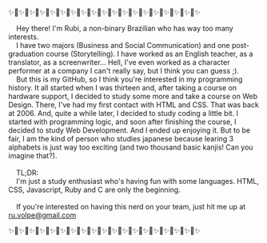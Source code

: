 ✨🌸✨🌸✨🌸✨🌸✨🌸✨🌸✨🌸✨🌸✨🌸✨🌸✨🌸✨🌸✨🌸✨🌸✨🌸✨🌸✨🌸✨🌸✨

&nbsp;&nbsp;&nbsp;&nbsp;Hey there! I'm Rubi, a non-binary Brazilian who has way too many interests.<br>
&nbsp;&nbsp;&nbsp;&nbsp;I have two majors (Business and Social Communication) and one post-graduation course (Storytelling). I have worked as an English teacher, as a translator, as a screenwriter... Hell, I've even worked as a character performer at a company I can't really say, but I think you can guess ;).<br>
&nbsp;&nbsp;&nbsp;&nbsp;But this is my GitHub, so I think you're interested in my programming history. It all started when I was thirteen and, after taking a course on hardware support, I decided to study some more and take a course on Web Design. There, I've had my first contact with HTML and CSS. That was back at 2006. And, quite a while later, I decided to study coding a little bit. I started with programming logic, and soon after finishing the course, I decided to study Web Development. And I ended up enjoying it. But to be fair, I am the kind of person who studies japanese because learing 3 alphabets is just way too exciting (and two thousand basic kanjis! Can you imagine that?).<br><br>
&nbsp;&nbsp;&nbsp;&nbsp;TL;DR:<br>
&nbsp;&nbsp;&nbsp;&nbsp;I'm just a study enthusiast who's having fun with some languages. HTML, CSS, Javascript, Ruby and C are only the beginning.<br><br>
&nbsp;&nbsp;&nbsp;&nbsp;If you're interested on having this nerd on your team, just hit me up at ru.volpe@gmail.com

✨🌸✨🌸✨🌸✨🌸✨🌸✨🌸✨🌸✨🌸✨🌸✨🌸✨🌸✨🌸✨🌸✨🌸✨🌸✨🌸✨🌸✨🌸✨

